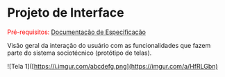 
# Projeto de Interface

<span style="color:red">Pré-requisitos: <a href="03-Projeto de Interface.md"> Documentação de Especificação</a></span>

Visão geral da interação do usuário com as funcionalidades que fazem parte do sistema sociotécnico (protótipo de telas).

![Tela 1]([https://i.imgur.com/abcdefg.png](https://imgur.com/a/HfRLGbn)
